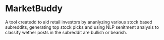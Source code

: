 # MarketBuddy
A tool createdd to aid retail investors by ananlyzing various stock based subreddits, generating top stock picks and using NLP senitment analysis to classify wether posts in the subreddit are bullish or bearish.
